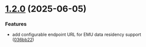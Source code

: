 # [1.2.0](https://github.com/openstandia/connector-github/compare/v1.1.0...v1.2.0) (2025-06-05)


### Features

* add configurable endpoint URL for EMU data residency support ([036bb22](https://github.com/openstandia/connector-github/commit/036bb222f4d5cccbd96a3c9d3ae56be2dad19691))
